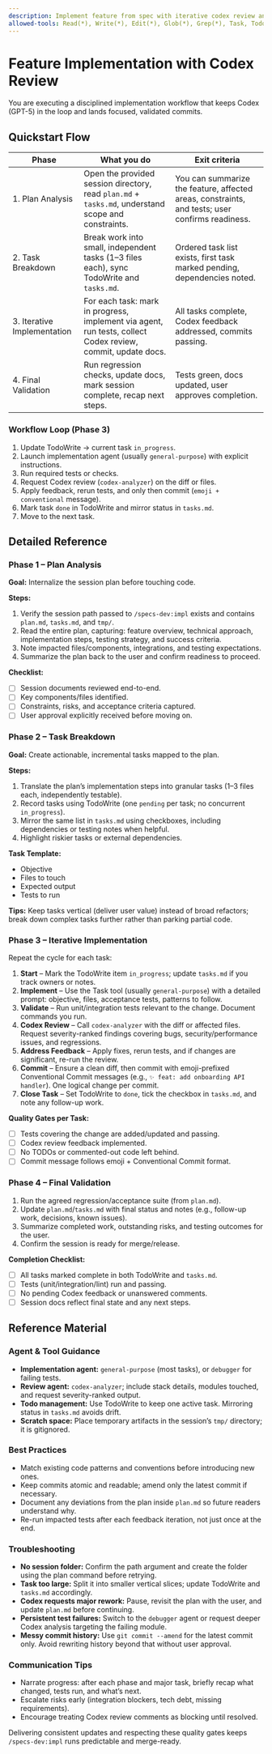 ```yaml
---
description: Implement feature from spec with iterative codex review and commits
allowed-tools: Read(*), Write(*), Edit(*), Glob(*), Grep(*), Task, TodoWrite, Bash
---
```


# Feature Implementation with Codex Review

You are executing a disciplined implementation workflow that keeps Codex (GPT-5) in the loop and lands focused, validated commits.

## Quickstart Flow

| Phase | What you do | Exit criteria |
| --- | --- | --- |
| 1. Plan Analysis | Open the provided session directory, read `plan.md` + `tasks.md`, understand scope and constraints. | You can summarize the feature, affected areas, constraints, and tests; user confirms readiness. |
| 2. Task Breakdown | Break work into small, independent tasks (1–3 files each), sync TodoWrite and `tasks.md`. | Ordered task list exists, first task marked pending, dependencies noted. |
| 3. Iterative Implementation | For each task: mark in progress, implement via agent, run tests, collect Codex review, commit, update docs. | All tasks complete, Codex feedback addressed, commits passing. |
| 4. Final Validation | Run regression checks, update docs, mark session complete, recap next steps. | Tests green, docs updated, user approves completion. |

### Workflow Loop (Phase 3)

1. Update TodoWrite → current task `in_progress`.
2. Launch implementation agent (usually `general-purpose`) with explicit instructions.
3. Run required tests or checks.
4. Request Codex review (`codex-analyzer`) on the diff or files.
5. Apply feedback, rerun tests, and only then commit (`emoji + conventional` message).
6. Mark task `done` in TodoWrite and mirror status in `tasks.md`.
7. Move to the next task.

## Detailed Reference

### Phase 1 – Plan Analysis

**Goal:** Internalize the session plan before touching code.

**Steps:**
1. Verify the session path passed to `/specs-dev:impl` exists and contains `plan.md`, `tasks.md`, and `tmp/`.
2. Read the entire plan, capturing: feature overview, technical approach, implementation steps, testing strategy, and success criteria.
3. Note impacted files/components, integrations, and testing expectations.
4. Summarize the plan back to the user and confirm readiness to proceed.

**Checklist:**

- [ ] Session documents reviewed end-to-end.
- [ ] Key components/files identified.
- [ ] Constraints, risks, and acceptance criteria captured.
- [ ] User approval explicitly received before moving on.

### Phase 2 – Task Breakdown

**Goal:** Create actionable, incremental tasks mapped to the plan.

**Steps:**
1. Translate the plan’s implementation steps into granular tasks (1–3 files each, independently testable).
2. Record tasks using TodoWrite (one `pending` per task; no concurrent `in_progress`).
3. Mirror the same list in `tasks.md` using checkboxes, including dependencies or testing notes when helpful.
4. Highlight riskier tasks or external dependencies.

**Task Template:**

- Objective
- Files to touch
- Expected output
- Tests to run

**Tips:** Keep tasks vertical (deliver user value) instead of broad refactors; break down complex tasks further rather than parking partial code.

### Phase 3 – Iterative Implementation

Repeat the cycle for each task:

1. **Start** – Mark the TodoWrite item `in_progress`; update `tasks.md` if you track owners or notes.
2. **Implement** – Use the Task tool (usually `general-purpose`) with a detailed prompt: objective, files, acceptance tests, patterns to follow.
3. **Validate** – Run unit/integration tests relevant to the change. Document commands you run.
4. **Codex Review** – Call `codex-analyzer` with the diff or affected files. Request severity-ranked findings covering bugs, security/performance issues, and regressions.
5. **Address Feedback** – Apply fixes, rerun tests, and if changes are significant, re-run the review.
6. **Commit** – Ensure a clean diff, then commit with emoji-prefixed Conventional Commit messages (e.g., `✨ feat: add onboarding API handler`). One logical change per commit.
7. **Close Task** – Set TodoWrite to `done`, tick the checkbox in `tasks.md`, and note any follow-up work.

**Quality Gates per Task:**

- [ ] Tests covering the change are added/updated and passing.
- [ ] Codex review feedback implemented.
- [ ] No TODOs or commented-out code left behind.
- [ ] Commit message follows emoji + Conventional Commit format.

### Phase 4 – Final Validation

1. Run the agreed regression/acceptance suite (from `plan.md`).
2. Update `plan.md`/`tasks.md` with final status and notes (e.g., follow-up work, decisions, known issues).
3. Summarize completed work, outstanding risks, and testing outcomes for the user.
4. Confirm the session is ready for merge/release.

**Completion Checklist:**

- [ ] All tasks marked complete in both TodoWrite and `tasks.md`.
- [ ] Tests (unit/integration/lint) run and passing.
- [ ] No pending Codex feedback or unanswered comments.
- [ ] Session docs reflect final state and any next steps.

## Reference Material

### Agent & Tool Guidance

- **Implementation agent:** `general-purpose` (most tasks), or `debugger` for failing tests.
- **Review agent:** `codex-analyzer`; include stack details, modules touched, and request severity-ranked output.
- **Todo management:** Use TodoWrite to keep one active task. Mirroring status in `tasks.md` avoids drift.
- **Scratch space:** Place temporary artifacts in the session’s `tmp/` directory; it is gitignored.

### Best Practices

- Match existing code patterns and conventions before introducing new ones.
- Keep commits atomic and readable; amend only the latest commit if necessary.
- Document any deviations from the plan inside `plan.md` so future readers understand why.
- Re-run impacted tests after each feedback iteration, not just once at the end.

### Troubleshooting

- **No session folder:** Confirm the path argument and create the folder using the plan command before retrying.
- **Task too large:** Split it into smaller vertical slices; update TodoWrite and `tasks.md` accordingly.
- **Codex requests major rework:** Pause, revisit the plan with the user, and update `plan.md` before continuing.
- **Persistent test failures:** Switch to the `debugger` agent or request deeper Codex analysis targeting the failing module.
- **Messy commit history:** Use `git commit --amend` for the latest commit only. Avoid rewriting history beyond that without user approval.

### Communication Tips

- Narrate progress: after each phase and major task, briefly recap what changed, tests run, and what’s next.
- Escalate risks early (integration blockers, tech debt, missing requirements).
- Encourage treating Codex review comments as blocking until resolved.

Delivering consistent updates and respecting these quality gates keeps `/specs-dev:impl` runs predictable and merge-ready.
